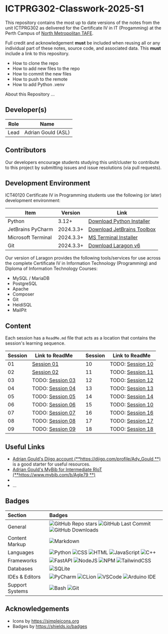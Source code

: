 # ICTPRG302-Classwork-2025-S1

This repository contains the most up to date versions of the notes from the unit ICTPRG302
as delivered for the Certificate IV in IT (Progamming) at the Perth Campus of [North
Metropolitan TAFE](https://northmetrotafe.wa.edu.au).

Full credit and acknowledgement **must** be included when reusing all or any individual part of
these notes, source code, and associated data. This **must** include a link to this repository.

- How to clone the repo
- How to add new files to the repo
- How to commit the new files
- How to push to the remote
- How to add Python .venv

About this Repository
...

## Developer(s)

| Role | Name               |
|------|--------------------|
| Lead | Adrian Gould (ASL) |

## Contributors

Our developers encourage students studying this unit/cluster to contribute to this project by
submitting issues and issue resolutions (via pull requests).

## Development Environment

ICT40120 Certificate IV in Programming students use the following (or later) development 
environment:

| Item               | Version | Link                                                                                   |
|--------------------|---|----------------------------------------------------------------------------------------|
| Python             | 3.12+ | [Download Python Installer]()                                                          |
| JetBrains PyCharm  | 2024.3.3+ | [Download JetBrains Toolbox](https://www.jetbrains.com/toolbox-app/)                   |
| Microsoft Terminal | 2024.3.3+ | [MS Terminal Installer](https://apps.microsoft.com/detail/9n0dx20hk701?hl=en-gb&gl=US) |
| Git                | 2024.3.3+ | [Download Laragon v6](https://github.com/AdyGCode/NMTAFE-Laragon-v6)                   |

Our version of Laragon provides the following tools/services for use across the complete 
Certificate IV in Information Technology (Programming) and Diploma of Information 
Technology Courses:

- MySQL / MariaDB
- PostgreSQL
- Apache
- Composer
- Git
- HeidiSQL
- MailPit


## Content

Each session has a `ReadMe.md` file that acts as a location that contains the session's learning
sequence.

| Session | Link to ReadMe                           |     | Session | Link to ReadMe                           |
|---------|------------------------------------------|-----|---------|------------------------------------------|
| 01      | [Session 01](Session-01/ReadMe.md)       |     | 10      | TODO: [Session 10](Session-10/ReadMe.md) |
| 02      | [Session 02](Session-02/ReadMe)          |     | 11      | TODO: [Session 11](Session-11/ReadMe.md) |
| 03      | TODO: [Session 03](Session-03/ReadMe.md) |     | 12      | TODO: [Session 12](Session-12/ReadMe.md) |
| 04      | TODO: [Session 04](Session-04/ReadMe.md) |     | 13      | TODO: [Session 13](Session-13/ReadMe.md) |
| 05      | TODO: [Session 05](Session-05/ReadMe.md) |     | 14      | TODO: [Session 14](Session-14/ReadMe.md) |
| 06      | TODO: [Session 06](Session-06/ReadMe.md) |     | 15      | TODO: [Session 10](Session-10/ReadMe.md) |
| 07      | TODO: [Session 07](Session-07/ReadMe.md) |     | 16      | TODO: [Session 16](Session-16/ReadMe.md) |
| 08      | TODO: [Session 08](Session-08/ReadMe.md) |     | 17      | TODO: [Session 17](Session-17/ReadMe.md) |
| 09      | TODO: [Session 09](Session-09/ReadMe.md) |     | 18      | TODO: [Session 18](Session-18/ReadMe.md) |

## Useful Links

- [Adrian Gould's Diigo account (**https://diigo.com/profile/Ady_Gould
  **)](https://diigo.com/profile/Ady_Gould) is a
  good starter for useful resources.
- [Adrian Gould's MyBib for Intermediate RIoT (**https://www.mybib.com/b/Agle79
  **)](https://www.mybib.com/b/Agle79)
-
- ...

## Badges

| Section         | Badges                                                                                                                                                                                                                                                                                                                                                                                                                                                                                                                            |
|:----------------|:----------------------------------------------------------------------------------------------------------------------------------------------------------------------------------------------------------------------------------------------------------------------------------------------------------------------------------------------------------------------------------------------------------------------------------------------------------------------------------------------------------------------------------|
| General         | ![GitHub Repo stars](https://img.shields.io/github/stars/AdyGCode/ICT50220-InterRIoT-Notes?style=for-the-badge) ![GitHub Last Commit](https://img.shields.io/github/last-commit/AdyGCode/ICT50220-InterRIoT-Notes?style=for-the-badge) ![GitHub Downloads](https://img.shields.io/github/downloads/AdyGCode/ICT50220-InterRIoT-Notes/total?style=for-the-badge)                                                                                                                                                                   |
| Content Markup  | ![Markdown](https://img.shields.io/badge/markdown-000000.svg?style=for-the-badge&logo=markdown&logoColor=white)                                                                                                                                                                                                                                                                                                                                                                                                                   |
| Languages       | ![Python](https://img.shields.io/badge/python-000000?style=for-the-badge&logo=python&logoColor=#3776AB) ![CSS](https://img.shields.io/badge/css3-000000?style=for-the-badge&logo=css3&logoColor=1572B6) ![HTML](https://img.shields.io/badge/html5-000000?style=for-the-badge&logo=html5&logoColor=E34F26) ![JavaScript](https://img.shields.io/badge/javascript-000000?style=for-the-badge&logo=javascript&logoColor=F7DF1E) ![C++](https://img.shields.io/badge/c++-000000?style=for-the-badge&logo=cplusplus&logoColor=F7DF1E) |
| Frameworks      | ![FastAPI](https://img.shields.io/badge/FASTAPI-009688?style=for-the-badge&logo=fastapi&logoColor=ffffff) ![NodeJS](https://img.shields.io/badge/node.js-5FA04E?style=for-the-badge&logo=nodedotjs&logoColor=ffffff) ![NPM](https://img.shields.io/badge/npm-CB3837?style=for-the-badge&logo=npm&logoColor=ffffff) ![TailwindCSS](https://img.shields.io/badge/tailwindcss-06B6D4?style=for-the-badge&logo=tailwindcss&logoColor=ffffff)                                                                                          |
| Databases       | ![SQLite](https://img.shields.io/badge/SQLite-003B57?style=for-the-badge&logo=sqlite&logoColor=ffffff)                                                                                                                                                                                                                                                                                                                                                                                                                            |
| IDEs & Editors  | ![PyCharm](https://img.shields.io/badge/pycharm-000000?style=for-the-badge&logo=pycharm&logoColor=ffffff) ![CLion](https://img.shields.io/badge/clion-000000?style=for-the-badge&logo=clion&logoColor=ffffff) ![VSCode](https://img.shields.io/badge/vscode-000000?style=for-the-badge&logo=vscode&logoColor=ffffff) ![Arduino IDE](https://img.shields.io/badge/ardunio-000000?style=for-the-badge&logo=arduino&logoColor=ffffff)                                                                                                |
| Support Systems | ![Bash](https://img.shields.io/badge/bash-4EAA25?style=for-the-badge&logo=gnubash&logoColor=ffffff) ![Git](https://img.shields.io/badge/git-F05032?style=for-the-badge&logo=git&logoColor=ffffff)                                                                                                                                                                                                                                                                                                                                 |

## Acknowledgements

- Icons by https://simpleicons.org
- Badges by https://shields.io/badges



